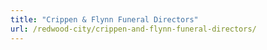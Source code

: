 ```yaml
---
title: "Crippen & Flynn Funeral Directors"
url: /redwood-city/crippen-and-flynn-funeral-directors/
---
```

